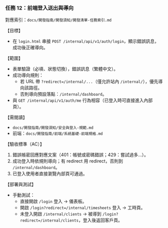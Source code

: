 ### 任務 12：前端登入送出與導向

對應索引：`docs/開發指南/開發須知/開發清單-任務索引.md`

【目標】
- 在 `login.html` 串接 `POST /internal/api/v1/auth/login`，顯示錯誤訊息，成功後正確導向。

【範圍】
- 表單驗證（必填、狀態切換），錯誤訊息（繁體中文）。
- 成功導向規則：
  - 若 URL 帶 `?redirect=/internal/...`（僅允許站內 `/internal/`），優先導向該路徑。
  - 否則導向預設落點：`/internal/dashboard`。
- 與 `GET /internal/api/v1/auth/me` 行為相容（已登入時可直接進入內部頁）。

【需閱讀】
- `docs/開發指南/開發須知/安全與登入-規範.md`
- 前端：`docs/開發指南/前端/系統基礎-前端規格.md`

【驗收標準（AC）】
1) 錯誤帳密回應對應文案（401：帳號或密碼錯誤；429：嘗試過多…）。
2) 成功登入時依規則導向；有 redirect 用 redirect，否則到 `/internal/dashboard`。
3) 已登入使用者直接瀏覽內部頁可通過。

【部署與測試】
- 手動測試：
  - 直接開啟 `/login` 登入 → 儀表板。
  - 開啟 `/login?redirect=/internal/timesheets` 登入 → 工時頁。
  - 未登入開啟 `/internal/clients` → 被導到 `/login?redirect=/internal/clients`，登入後返回客戶頁。


